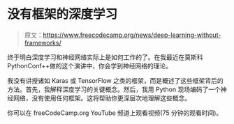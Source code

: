 # 没有框架的深度学习

> 原文：<https://www.freecodecamp.org/news/deep-learning-without-frameworks/>

终于明白深度学习和神经网络实际上是如何工作的了。在我最近在莫斯科 PythonConf++做的这个演讲中，你会学到神经网络的理论。

我没有讲授诸如 Karas 或 TensorFlow 之类的框架，而是概述了这些框架背后的方法。首先，我解释深度学习的关键概念。然后，我用 Python 现场编码了一个神经网络，没有使用任何框架。这将帮助你更深层次地理解这些概念。

你可以在 freeCodeCamp.org YouTube 频道上观看视频(75 分钟的观看时间)。‌